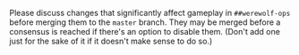 Please discuss changes that significantly affect gameplay in `##werewolf-ops` before merging them to the `master` branch. They may be merged before a consensus is reached if there's an option to disable them. (Don't add one just for the sake of it if it doesn't make sense to do so.)
